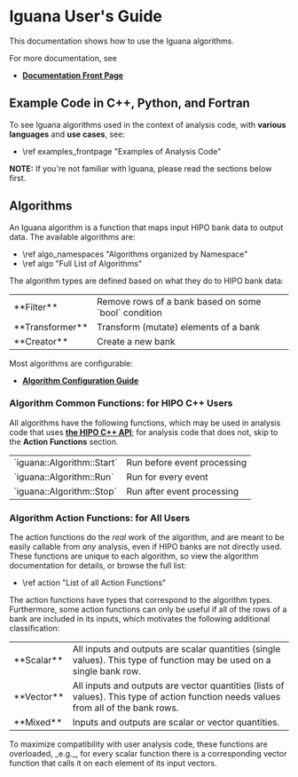 # Iguana User's Guide

This documentation shows how to use the Iguana algorithms.

For more documentation, see
- [**Documentation Front Page**](https://github.com/JeffersonLab/iguana/blob/main/README.md)

## Example Code in C++, Python, and Fortran

To see Iguana algorithms used in the context of analysis code, with **various languages** and **use cases**, see:
- \ref examples_frontpage "Examples of Analysis Code"

**NOTE:** If you're not familiar with Iguana, please read the sections below first.

## Algorithms

An Iguana algorithm is a function that maps input HIPO bank data to output data. The available algorithms are:

- \ref algo_namespaces "Algorithms organized by Namespace"
- \ref algo "Full List of Algorithms"

The algorithm types are defined based on what they do to HIPO bank data:

<table>
<tr><td> **Filter** </td><td> Remove rows of a bank based on some `bool` condition </td></tr>
<tr><td> **Transformer** </td><td> Transform (mutate) elements of a bank </td></tr>
<tr><td> **Creator** </td><td> Create a new bank </td></tr>
</table>

Most algorithms are configurable:
- [**Algorithm Configuration Guide**](https://github.com/JeffersonLab/iguana/blob/main/doc/configuration.md)

### Algorithm Common Functions: for HIPO C++ Users

All algorithms have the following functions, which may be used in analysis code
that uses [**the HIPO C++ API**](https://github.com/gavalian/hipo); for
analysis code that does not, skip to the **Action Functions** section.

<table>
<tr><td> `iguana::Algorithm::Start` </td><td> Run before event processing </td></tr>
<tr><td> `iguana::Algorithm::Run` </td><td> Run for every event </td></tr>
<tr><td> `iguana::Algorithm::Stop` </td><td> Run after event processing </td></tr>
</table>

### Algorithm Action Functions: for All Users

The action functions do the _real_ work of the algorithm, and are meant to be
easily callable from _any_ analysis, even if HIPO banks are not directly used.
These functions are unique to each algorithm, so view the algorithm
documentation for details, or browse the full list:

- \ref action "List of all Action Functions"

The action functions have types that correspond to the algorithm types.
Furthermore, some action functions can only be useful if all of the rows of a
bank are included in its inputs, which motivates the following additional
classification:
<table>
<tr><td> **Scalar** </td><td>
All inputs and outputs are scalar quantities (single values).
This type of function may be used on a single bank row.
</td></tr>
<tr><td> **Vector** </td><td>
All inputs and outputs are vector quantities (lists of values).
This type of action function needs values from all of the bank rows.
</td></tr>
<tr><td> **Mixed** </td><td>
Inputs and outputs are scalar or vector quantities.
</td></tr>
</table>
To maximize compatibility with user analysis code, these functions are
overloaded, _e.g._, for every scalar function there is a corresponding vector
function that calls it on each element of its input vectors.

